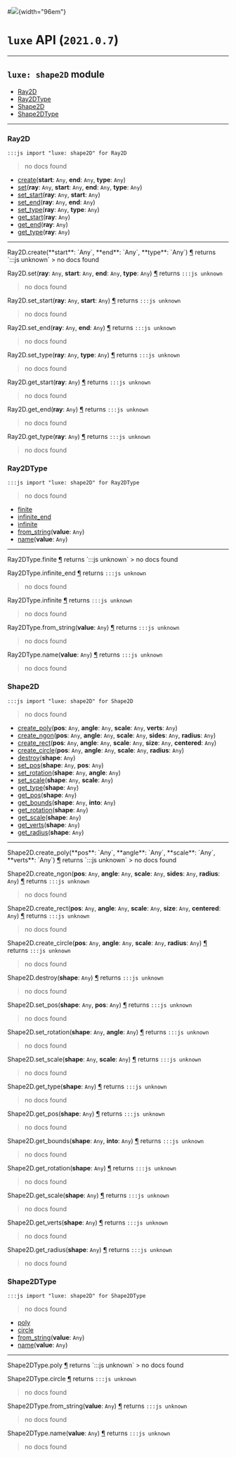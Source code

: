 #![](../images/luxe-dark.svg){width="96em"}

# `luxe` API (`2021.0.7`)  


---

## `luxe: shape2D` module

- [Ray2D](#ray2d)   
- [Ray2DType](#ray2dtype)   
- [Shape2D](#shape2d)   
- [Shape2DType](#shape2dtype)   

---

### Ray2D
`:::js import "luxe: shape2D" for Ray2D`
> no docs found

- [create](#Ray2D.create+3)(**start**: `Any`, **end**: `Any`, **type**: `Any`)
- [set](#Ray2D.set+4)(**ray**: `Any`, **start**: `Any`, **end**: `Any`, **type**: `Any`)
- [set_start](#Ray2D.set_start+2)(**ray**: `Any`, **start**: `Any`)
- [set_end](#Ray2D.set_end+2)(**ray**: `Any`, **end**: `Any`)
- [set_type](#Ray2D.set_type+2)(**ray**: `Any`, **type**: `Any`)
- [get_start](#Ray2D.get_start)(**ray**: `Any`)
- [get_end](#Ray2D.get_end)(**ray**: `Any`)
- [get_type](#Ray2D.get_type)(**ray**: `Any`)

<hr/>
<endpoint module="luxe: shape2D" class="Ray2D" signature="create(start : Any, end : Any, type : Any)"></endpoint>
<signature id="Ray2D.create+3">Ray2D.create(**start**: `Any`, **end**: `Any`, **type**: `Any`)
<a class="headerlink" href="#Ray2D.create+3" title="Permanent link">¶</a></signature>
<span class='api_ret'>returns</span> `:::js unknown`
> no docs found   

<endpoint module="luxe: shape2D" class="Ray2D" signature="set(ray : Any, start : Any, end : Any, type : Any)"></endpoint>
<signature id="Ray2D.set+4">Ray2D.set(**ray**: `Any`, **start**: `Any`, **end**: `Any`, **type**: `Any`)
<a class="headerlink" href="#Ray2D.set+4" title="Permanent link">¶</a></signature>
<span class='api_ret'>returns</span> `:::js unknown`
> no docs found   

<endpoint module="luxe: shape2D" class="Ray2D" signature="set_start(ray : Any, start : Any)"></endpoint>
<signature id="Ray2D.set_start+2">Ray2D.set_start(**ray**: `Any`, **start**: `Any`)
<a class="headerlink" href="#Ray2D.set_start+2" title="Permanent link">¶</a></signature>
<span class='api_ret'>returns</span> `:::js unknown`
> no docs found   

<endpoint module="luxe: shape2D" class="Ray2D" signature="set_end(ray : Any, end : Any)"></endpoint>
<signature id="Ray2D.set_end+2">Ray2D.set_end(**ray**: `Any`, **end**: `Any`)
<a class="headerlink" href="#Ray2D.set_end+2" title="Permanent link">¶</a></signature>
<span class='api_ret'>returns</span> `:::js unknown`
> no docs found   

<endpoint module="luxe: shape2D" class="Ray2D" signature="set_type(ray : Any, type : Any)"></endpoint>
<signature id="Ray2D.set_type+2">Ray2D.set_type(**ray**: `Any`, **type**: `Any`)
<a class="headerlink" href="#Ray2D.set_type+2" title="Permanent link">¶</a></signature>
<span class='api_ret'>returns</span> `:::js unknown`
> no docs found   

<endpoint module="luxe: shape2D" class="Ray2D" signature="get_start(ray : Any)"></endpoint>
<signature id="Ray2D.get_start">Ray2D.get_start(**ray**: `Any`)
<a class="headerlink" href="#Ray2D.get_start" title="Permanent link">¶</a></signature>
<span class='api_ret'>returns</span> `:::js unknown`
> no docs found   

<endpoint module="luxe: shape2D" class="Ray2D" signature="get_end(ray : Any)"></endpoint>
<signature id="Ray2D.get_end">Ray2D.get_end(**ray**: `Any`)
<a class="headerlink" href="#Ray2D.get_end" title="Permanent link">¶</a></signature>
<span class='api_ret'>returns</span> `:::js unknown`
> no docs found   

<endpoint module="luxe: shape2D" class="Ray2D" signature="get_type(ray : Any)"></endpoint>
<signature id="Ray2D.get_type">Ray2D.get_type(**ray**: `Any`)
<a class="headerlink" href="#Ray2D.get_type" title="Permanent link">¶</a></signature>
<span class='api_ret'>returns</span> `:::js unknown`
> no docs found   

### Ray2DType
`:::js import "luxe: shape2D" for Ray2DType`
> no docs found

- [finite](#Ray2DType.finite)
- [infinite_end](#Ray2DType.infinite_end)
- [infinite](#Ray2DType.infinite)
- [from_string](#Ray2DType.from_string)(**value**: `Any`)
- [name](#Ray2DType.name)(**value**: `Any`)

<hr/>
<endpoint module="luxe: shape2D" class="Ray2DType" signature="finite"></endpoint>
<signature id="Ray2DType.finite">Ray2DType.finite
<a class="headerlink" href="#Ray2DType.finite" title="Permanent link">¶</a></signature>
<span class='api_ret'>returns</span> `:::js unknown`
> no docs found   

<endpoint module="luxe: shape2D" class="Ray2DType" signature="infinite_end"></endpoint>
<signature id="Ray2DType.infinite_end">Ray2DType.infinite_end
<a class="headerlink" href="#Ray2DType.infinite_end" title="Permanent link">¶</a></signature>
<span class='api_ret'>returns</span> `:::js unknown`
> no docs found   

<endpoint module="luxe: shape2D" class="Ray2DType" signature="infinite"></endpoint>
<signature id="Ray2DType.infinite">Ray2DType.infinite
<a class="headerlink" href="#Ray2DType.infinite" title="Permanent link">¶</a></signature>
<span class='api_ret'>returns</span> `:::js unknown`
> no docs found   

<endpoint module="luxe: shape2D" class="Ray2DType" signature="from_string(value : Any)"></endpoint>
<signature id="Ray2DType.from_string">Ray2DType.from_string(**value**: `Any`)
<a class="headerlink" href="#Ray2DType.from_string" title="Permanent link">¶</a></signature>
<span class='api_ret'>returns</span> `:::js unknown`
> no docs found   

<endpoint module="luxe: shape2D" class="Ray2DType" signature="name(value : Any)"></endpoint>
<signature id="Ray2DType.name">Ray2DType.name(**value**: `Any`)
<a class="headerlink" href="#Ray2DType.name" title="Permanent link">¶</a></signature>
<span class='api_ret'>returns</span> `:::js unknown`
> no docs found   

### Shape2D
`:::js import "luxe: shape2D" for Shape2D`
> no docs found

- [create_poly](#Shape2D.create_poly+4)(**pos**: `Any`, **angle**: `Any`, **scale**: `Any`, **verts**: `Any`)
- [create_ngon](#Shape2D.create_ngon+5)(**pos**: `Any`, **angle**: `Any`, **scale**: `Any`, **sides**: `Any`, **radius**: `Any`)
- [create_rect](#Shape2D.create_rect+5)(**pos**: `Any`, **angle**: `Any`, **scale**: `Any`, **size**: `Any`, **centered**: `Any`)
- [create_circle](#Shape2D.create_circle+4)(**pos**: `Any`, **angle**: `Any`, **scale**: `Any`, **radius**: `Any`)
- [destroy](#Shape2D.destroy)(**shape**: `Any`)
- [set_pos](#Shape2D.set_pos+2)(**shape**: `Any`, **pos**: `Any`)
- [set_rotation](#Shape2D.set_rotation+2)(**shape**: `Any`, **angle**: `Any`)
- [set_scale](#Shape2D.set_scale+2)(**shape**: `Any`, **scale**: `Any`)
- [get_type](#Shape2D.get_type)(**shape**: `Any`)
- [get_pos](#Shape2D.get_pos)(**shape**: `Any`)
- [get_bounds](#Shape2D.get_bounds+2)(**shape**: `Any`, **into**: `Any`)
- [get_rotation](#Shape2D.get_rotation)(**shape**: `Any`)
- [get_scale](#Shape2D.get_scale)(**shape**: `Any`)
- [get_verts](#Shape2D.get_verts)(**shape**: `Any`)
- [get_radius](#Shape2D.get_radius)(**shape**: `Any`)

<hr/>
<endpoint module="luxe: shape2D" class="Shape2D" signature="create_poly(pos : Any, angle : Any, scale : Any, verts : Any)"></endpoint>
<signature id="Shape2D.create_poly+4">Shape2D.create_poly(**pos**: `Any`, **angle**: `Any`, **scale**: `Any`, **verts**: `Any`)
<a class="headerlink" href="#Shape2D.create_poly+4" title="Permanent link">¶</a></signature>
<span class='api_ret'>returns</span> `:::js unknown`
> no docs found   

<endpoint module="luxe: shape2D" class="Shape2D" signature="create_ngon(pos : Any, angle : Any, scale : Any, sides : Any, radius : Any)"></endpoint>
<signature id="Shape2D.create_ngon+5">Shape2D.create_ngon(**pos**: `Any`, **angle**: `Any`, **scale**: `Any`, **sides**: `Any`, **radius**: `Any`)
<a class="headerlink" href="#Shape2D.create_ngon+5" title="Permanent link">¶</a></signature>
<span class='api_ret'>returns</span> `:::js unknown`
> no docs found   

<endpoint module="luxe: shape2D" class="Shape2D" signature="create_rect(pos : Any, angle : Any, scale : Any, size : Any, centered : Any)"></endpoint>
<signature id="Shape2D.create_rect+5">Shape2D.create_rect(**pos**: `Any`, **angle**: `Any`, **scale**: `Any`, **size**: `Any`, **centered**: `Any`)
<a class="headerlink" href="#Shape2D.create_rect+5" title="Permanent link">¶</a></signature>
<span class='api_ret'>returns</span> `:::js unknown`
> no docs found   

<endpoint module="luxe: shape2D" class="Shape2D" signature="create_circle(pos : Any, angle : Any, scale : Any, radius : Any)"></endpoint>
<signature id="Shape2D.create_circle+4">Shape2D.create_circle(**pos**: `Any`, **angle**: `Any`, **scale**: `Any`, **radius**: `Any`)
<a class="headerlink" href="#Shape2D.create_circle+4" title="Permanent link">¶</a></signature>
<span class='api_ret'>returns</span> `:::js unknown`
> no docs found   

<endpoint module="luxe: shape2D" class="Shape2D" signature="destroy(shape : Any)"></endpoint>
<signature id="Shape2D.destroy">Shape2D.destroy(**shape**: `Any`)
<a class="headerlink" href="#Shape2D.destroy" title="Permanent link">¶</a></signature>
<span class='api_ret'>returns</span> `:::js unknown`
> no docs found   

<endpoint module="luxe: shape2D" class="Shape2D" signature="set_pos(shape : Any, pos : Any)"></endpoint>
<signature id="Shape2D.set_pos+2">Shape2D.set_pos(**shape**: `Any`, **pos**: `Any`)
<a class="headerlink" href="#Shape2D.set_pos+2" title="Permanent link">¶</a></signature>
<span class='api_ret'>returns</span> `:::js unknown`
> no docs found   

<endpoint module="luxe: shape2D" class="Shape2D" signature="set_rotation(shape : Any, angle : Any)"></endpoint>
<signature id="Shape2D.set_rotation+2">Shape2D.set_rotation(**shape**: `Any`, **angle**: `Any`)
<a class="headerlink" href="#Shape2D.set_rotation+2" title="Permanent link">¶</a></signature>
<span class='api_ret'>returns</span> `:::js unknown`
> no docs found   

<endpoint module="luxe: shape2D" class="Shape2D" signature="set_scale(shape : Any, scale : Any)"></endpoint>
<signature id="Shape2D.set_scale+2">Shape2D.set_scale(**shape**: `Any`, **scale**: `Any`)
<a class="headerlink" href="#Shape2D.set_scale+2" title="Permanent link">¶</a></signature>
<span class='api_ret'>returns</span> `:::js unknown`
> no docs found   

<endpoint module="luxe: shape2D" class="Shape2D" signature="get_type(shape : Any)"></endpoint>
<signature id="Shape2D.get_type">Shape2D.get_type(**shape**: `Any`)
<a class="headerlink" href="#Shape2D.get_type" title="Permanent link">¶</a></signature>
<span class='api_ret'>returns</span> `:::js unknown`
> no docs found   

<endpoint module="luxe: shape2D" class="Shape2D" signature="get_pos(shape : Any)"></endpoint>
<signature id="Shape2D.get_pos">Shape2D.get_pos(**shape**: `Any`)
<a class="headerlink" href="#Shape2D.get_pos" title="Permanent link">¶</a></signature>
<span class='api_ret'>returns</span> `:::js unknown`
> no docs found   

<endpoint module="luxe: shape2D" class="Shape2D" signature="get_bounds(shape : Any, into : Any)"></endpoint>
<signature id="Shape2D.get_bounds+2">Shape2D.get_bounds(**shape**: `Any`, **into**: `Any`)
<a class="headerlink" href="#Shape2D.get_bounds+2" title="Permanent link">¶</a></signature>
<span class='api_ret'>returns</span> `:::js unknown`
> no docs found   

<endpoint module="luxe: shape2D" class="Shape2D" signature="get_rotation(shape : Any)"></endpoint>
<signature id="Shape2D.get_rotation">Shape2D.get_rotation(**shape**: `Any`)
<a class="headerlink" href="#Shape2D.get_rotation" title="Permanent link">¶</a></signature>
<span class='api_ret'>returns</span> `:::js unknown`
> no docs found   

<endpoint module="luxe: shape2D" class="Shape2D" signature="get_scale(shape : Any)"></endpoint>
<signature id="Shape2D.get_scale">Shape2D.get_scale(**shape**: `Any`)
<a class="headerlink" href="#Shape2D.get_scale" title="Permanent link">¶</a></signature>
<span class='api_ret'>returns</span> `:::js unknown`
> no docs found   

<endpoint module="luxe: shape2D" class="Shape2D" signature="get_verts(shape : Any)"></endpoint>
<signature id="Shape2D.get_verts">Shape2D.get_verts(**shape**: `Any`)
<a class="headerlink" href="#Shape2D.get_verts" title="Permanent link">¶</a></signature>
<span class='api_ret'>returns</span> `:::js unknown`
> no docs found   

<endpoint module="luxe: shape2D" class="Shape2D" signature="get_radius(shape : Any)"></endpoint>
<signature id="Shape2D.get_radius">Shape2D.get_radius(**shape**: `Any`)
<a class="headerlink" href="#Shape2D.get_radius" title="Permanent link">¶</a></signature>
<span class='api_ret'>returns</span> `:::js unknown`
> no docs found   

### Shape2DType
`:::js import "luxe: shape2D" for Shape2DType`
> no docs found

- [poly](#Shape2DType.poly)
- [circle](#Shape2DType.circle)
- [from_string](#Shape2DType.from_string)(**value**: `Any`)
- [name](#Shape2DType.name)(**value**: `Any`)

<hr/>
<endpoint module="luxe: shape2D" class="Shape2DType" signature="poly"></endpoint>
<signature id="Shape2DType.poly">Shape2DType.poly
<a class="headerlink" href="#Shape2DType.poly" title="Permanent link">¶</a></signature>
<span class='api_ret'>returns</span> `:::js unknown`
> no docs found   

<endpoint module="luxe: shape2D" class="Shape2DType" signature="circle"></endpoint>
<signature id="Shape2DType.circle">Shape2DType.circle
<a class="headerlink" href="#Shape2DType.circle" title="Permanent link">¶</a></signature>
<span class='api_ret'>returns</span> `:::js unknown`
> no docs found   

<endpoint module="luxe: shape2D" class="Shape2DType" signature="from_string(value : Any)"></endpoint>
<signature id="Shape2DType.from_string">Shape2DType.from_string(**value**: `Any`)
<a class="headerlink" href="#Shape2DType.from_string" title="Permanent link">¶</a></signature>
<span class='api_ret'>returns</span> `:::js unknown`
> no docs found   

<endpoint module="luxe: shape2D" class="Shape2DType" signature="name(value : Any)"></endpoint>
<signature id="Shape2DType.name">Shape2DType.name(**value**: `Any`)
<a class="headerlink" href="#Shape2DType.name" title="Permanent link">¶</a></signature>
<span class='api_ret'>returns</span> `:::js unknown`
> no docs found   

